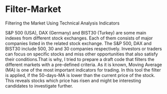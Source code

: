 # Filter-Market
Filtering the Market Using Technical Analysis Indicators

S&P 500 (USA), DAX (Germany) and BIST30 (Turkey) are some main indexes from different stock exchanges. Each of them consists of major companies listed in the related stock exchange. The S&P 500, DAX and BIST30 include 500, 30 and 30 companies respectively. Investors or traders can focus on specific stocks and miss other opportunities that also satisfy their conditions.That is why, I tried to prepare a draft code that filters the different markets with a pre-defined criteria. As it is known, Moving Average (MA) is one of the most important indicators for trading. In this tool the filter is applied, if the 50-days-MA is lower than the current price of the stock. This reveals stocks which price has risen and might be interesting candidates to investigate further.

